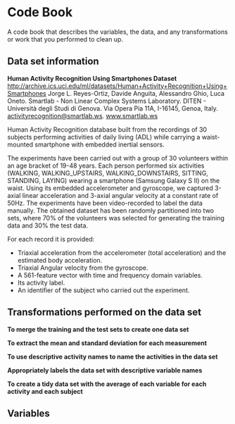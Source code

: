 # Code Book
A code book that describes the variables, the data, and any transformations or work that you performed to clean up.

## Data set information
**Human Activity Recognition Using Smartphones Dataset**
http://archive.ics.uci.edu/ml/datasets/Human+Activity+Recognition+Using+Smartphones
Jorge L. Reyes-Ortiz, Davide Anguita, Alessandro Ghio, Luca Oneto. Smartlab - Non Linear Complex Systems Laboratory. DITEN - Università degli Studi di Genova. Via Opera Pia 11A, I-16145, Genoa, Italy. activityrecognition@smartlab.ws. www.smartlab.ws

Human Activity Recognition database built from the recordings of 30 subjects performing activities of daily living (ADL) while carrying a waist-mounted smartphone with embedded inertial sensors.

The experiments have been carried out with a group of 30 volunteers within an age bracket of 19-48 years. Each person performed six activities (WALKING, WALKING_UPSTAIRS, WALKING_DOWNSTAIRS, SITTING, STANDING, LAYING) wearing a smartphone (Samsung Galaxy S II) on the waist. Using its embedded accelerometer and gyroscope, we captured 3-axial linear acceleration and 3-axial angular velocity at a constant rate of 50Hz. The experiments have been video-recorded to label the data manually. The obtained dataset has been randomly partitioned into two sets, where 70% of the volunteers was selected for generating the training data and 30% the test data. 

For each record it is provided:
* Triaxial acceleration from the accelerometer (total acceleration) and the estimated body acceleration.
* Triaxial Angular velocity from the gyroscope. 
* A 561-feature vector with time and frequency domain variables. 
* Its activity label. 
* An identifier of the subject who carried out the experiment.

## Transformations performed on the data set
**To merge the training and the test sets to create one data set**

**To extract the mean and standard deviation for each measurement**

**To use descriptive activity names to name the activities in the data set**

**Appropriately labels the data set with descriptive variable names**

**To create a tidy data set with the average of each variable for each activity and each subject**

## Variables
